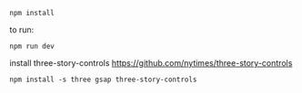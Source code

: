 ```
npm install
```

to run:
```
npm run dev
```

install three-story-controls https://github.com/nytimes/three-story-controls
```
npm install -s three gsap three-story-controls
```